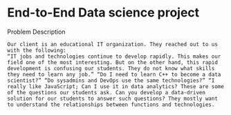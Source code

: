 End-to-End Data science project  
==============================

Problem Description

    Our client is an educational IT organization. They reached out to us with the following:
    “IT jobs and technologies continue to develop rapidly. This makes our field one of the most interesting. But on the other hand, this rapid development is confusing our students. They do not know what skills they need to learn any job.” “Do I need to learn C++ to become a data scientist?” “Do sysadmins and DevOps use the same technologies?” “I really like JavaScript; Can I use it in data analytics? These are some of the questions our students ask. Can you develop a data-driven solution for our students to answer such questions? They mostly want to understand the relationships between functions and technologies.